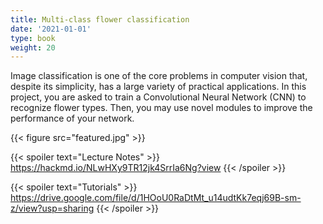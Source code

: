 ```yaml
---
title: Multi-class flower classification
date: '2021-01-01'
type: book
weight: 20
---
```


Image classification is one of the core problems in computer vision that, despite its simplicity, 
has a large variety of practical applications. In this project, you are asked to train a Convolutional Neural Network (CNN) 
to recognize flower types. Then, you may use novel modules to improve the performance of your network.

{{< figure src="featured.jpg" >}}

{{< spoiler text="Lecture Notes" >}}
	https://hackmd.io/NLwHXy9TR12jk4SrrIa6Ng?view
{{< /spoiler >}}

{{< spoiler text="Tutorials" >}}
    https://drive.google.com/file/d/1HOoU0RaDtMt_u14udtKk7eqj69B-sm-z/view?usp=sharing
{{< /spoiler >}}
